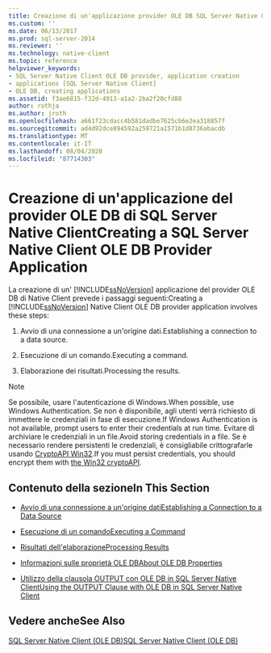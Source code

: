 ```yaml
---
title: Creazione di un'applicazione provider OLE DB SQL Server Native Client | Microsoft Docs
ms.custom: ''
ms.date: 06/13/2017
ms.prod: sql-server-2014
ms.reviewer: ''
ms.technology: native-client
ms.topic: reference
helpviewer_keywords:
- SQL Server Native Client OLE DB provider, application creation
- applications [SQL Server Native Client]
- OLE DB, creating applications
ms.assetid: f3ae6815-f32d-4913-a1a2-2ba2f20cfd88
author: rothja
ms.author: jroth
ms.openlocfilehash: a661f23cdacc4b581dadbe7625cb6e2ea318857f
ms.sourcegitcommit: ad4d92dce894592a259721a1571b1d8736abacdb
ms.translationtype: MT
ms.contentlocale: it-IT
ms.lasthandoff: 08/04/2020
ms.locfileid: "87714303"
---
```

# <a name="creating-a-sql-server-native-client-ole-db-provider-application"></a><span data-ttu-id="95d73-102">Creazione di un'applicazione del provider OLE DB di SQL Server Native Client</span><span class="sxs-lookup"><span data-stu-id="95d73-102">Creating a SQL Server Native Client OLE DB Provider Application</span></span>
  <span data-ttu-id="95d73-103">La creazione di un' [!INCLUDE[ssNoVersion](../../includes/ssnoversion-md.md)] applicazione del provider OLE DB di Native Client prevede i passaggi seguenti:</span><span class="sxs-lookup"><span data-stu-id="95d73-103">Creating a [!INCLUDE[ssNoVersion](../../includes/ssnoversion-md.md)] Native Client OLE DB provider application involves these steps:</span></span>  
  
1.  <span data-ttu-id="95d73-104">Avvio di una connessione a un'origine dati.</span><span class="sxs-lookup"><span data-stu-id="95d73-104">Establishing a connection to a data source.</span></span>  
  
2.  <span data-ttu-id="95d73-105">Esecuzione di un comando.</span><span class="sxs-lookup"><span data-stu-id="95d73-105">Executing a command.</span></span>  
  
3.  <span data-ttu-id="95d73-106">Elaborazione dei risultati.</span><span class="sxs-lookup"><span data-stu-id="95d73-106">Processing the results.</span></span>  
  
> [!NOTE]  
>  <span data-ttu-id="95d73-107">Se possibile, usare l'autenticazione di Windows.</span><span class="sxs-lookup"><span data-stu-id="95d73-107">When possible, use Windows Authentication.</span></span> <span data-ttu-id="95d73-108">Se non è disponibile, agli utenti verrà richiesto di immettere le credenziali in fase di esecuzione.</span><span class="sxs-lookup"><span data-stu-id="95d73-108">If Windows Authentication is not available, prompt users to enter their credentials at run time.</span></span> <span data-ttu-id="95d73-109">Evitare di archiviare le credenziali in un file.</span><span class="sxs-lookup"><span data-stu-id="95d73-109">Avoid storing credentials in a file.</span></span> <span data-ttu-id="95d73-110">Se è necessario rendere persistenti le credenziali, è consigliabile crittografarle usando [CryptoAPI Win32](https://go.microsoft.com/fwlink/?LinkId=9504).</span><span class="sxs-lookup"><span data-stu-id="95d73-110">If you must persist credentials, you should encrypt them with [the Win32 cryptoAPI](https://go.microsoft.com/fwlink/?LinkId=9504).</span></span>  
  
## <a name="in-this-section"></a><span data-ttu-id="95d73-111">Contenuto della sezione</span><span class="sxs-lookup"><span data-stu-id="95d73-111">In This Section</span></span>  
  
-   [<span data-ttu-id="95d73-112">Avvio di una connessione a un'origine dati</span><span class="sxs-lookup"><span data-stu-id="95d73-112">Establishing a Connection to a Data Source</span></span>](establishing-a-connection-to-a-data-source.md)  
  
-   [<span data-ttu-id="95d73-113">Esecuzione di un comando</span><span class="sxs-lookup"><span data-stu-id="95d73-113">Executing a Command</span></span>](executing-a-command.md)  
  
-   [<span data-ttu-id="95d73-114">Risultati dell'elaborazione</span><span class="sxs-lookup"><span data-stu-id="95d73-114">Processing Results</span></span>](processing-results.md)  
  
-   [<span data-ttu-id="95d73-115">Informazioni sulle proprietà OLE DB</span><span class="sxs-lookup"><span data-stu-id="95d73-115">About OLE DB Properties</span></span>](about-ole-db-properties.md)  
  
-   [<span data-ttu-id="95d73-116">Utilizzo della clausola OUTPUT con OLE DB in SQL Server Native Client</span><span class="sxs-lookup"><span data-stu-id="95d73-116">Using the OUTPUT Clause with OLE DB in SQL Server Native Client</span></span>](using-the-output-clause-with-ole-db-in-sql-server-native-client.md)  
  
## <a name="see-also"></a><span data-ttu-id="95d73-117">Vedere anche</span><span class="sxs-lookup"><span data-stu-id="95d73-117">See Also</span></span>  
 [<span data-ttu-id="95d73-118">SQL Server Native Client &#40;OLE DB&#41;</span><span class="sxs-lookup"><span data-stu-id="95d73-118">SQL Server Native Client &#40;OLE DB&#41;</span></span>](../native-client/ole-db/sql-server-native-client-ole-db.md)  
  
  
